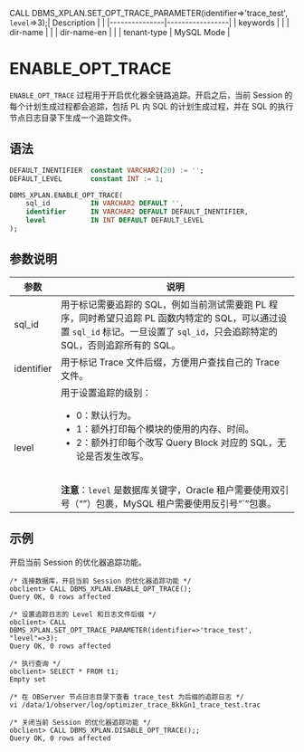 CALL DBMS_XPLAN.SET_OPT_TRACE_PARAMETER(identifier=>'trace_test', `level`=>3);| Description   |                 |
|---------------|-----------------|
| keywords      |                 |
| dir-name      |                 |
| dir-name-en   |                 |
| tenant-type   | MySQL Mode      |

# ENABLE_OPT_TRACE


`ENABLE_OPT_TRACE` 过程用于开启优化器全链路追踪。开启之后，当前 Session 的每个计划生成过程都会追踪，包括 PL 内 SQL 的计划生成过程，并在 SQL 的执行节点日志目录下生成一个追踪文件。

## 语法

```sql
DEFAULT_INENTIFIER  constant VARCHAR2(20) := '';
DEFAULT_LEVEL       constant INT := 1;

DBMS_XPLAN.ENABLE_OPT_TRACE(
    sql_id          IN VARCHAR2 DEFAULT '',
    identifier      IN VARCHAR2 DEFAULT DEFAULT_INENTIFIER,
    level           IN INT DEFAULT DEFAULT_LEVEL
);
```

## 参数说明

| 参数 | 说明 |
| --- | --- |
| sql_id | 用于标记需要追踪的 SQL，例如当前测试需要跑 PL 程序，同时希望只追踪 PL 函数内特定的 SQL，可以通过设置 `sql_id` 标记。一旦设置了 `sql_id`，只会追踪特定的 SQL，否则追踪所有的 SQL。 |
| identifier | 用于标记 Trace 文件后缀，方便用户查找自己的 Trace 文件。 |
| level | 用于设置追踪的级别：<ul> <li> 0：默认行为。</li> <li> 1：额外打印每个模块的使用的内存、时间。</li> <li> 2：额外打印每个改写 Query Block 对应的 SQL，无论是否发生改写。</li></ul> <br> **注意**：`level` 是数据库关键字，Oracle 租户需要使用双引号（“”）包裹，MySQL 租户需要使用反引号“`”包裹。 |

## 示例

开启当前 Session 的优化器追踪功能。

```shell
/* 连接数据库，开启当前 Session 的优化器追踪功能 */
obclient> CALL DBMS_XPLAN.ENABLE_OPT_TRACE();
Query OK, 0 rows affected

/* 设置追踪日志的 Level 和日志文件后缀 */
obclient> CALL DBMS_XPLAN.SET_OPT_TRACE_PARAMETER(identifier=>'trace_test', "level"=>3);
Query OK, 0 rows affected

/* 执行查询 */
obclient> SELECT * FROM t1;
Empty set

/* 在 OBServer 节点日志目录下查看 trace_test 为后缀的追踪日志 */
vi /data/1/observer/log/optimizer_trace_BkkGn1_trace_test.trac

/* 关闭当前 Session 的优化器追踪功能 */
obclient> CALL DBMS_XPLAN.DISABLE_OPT_TRACE();;
Query OK, 0 rows affected
```
